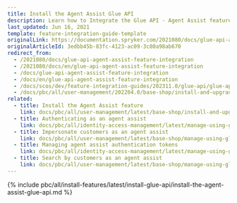 ```yaml
---
title: Install the Agent Assist Glue API
description: Learn how to Integrate the Glue API - Agent Assist feature into your Spryker based project.
last_updated: Jun 16, 2021
template: feature-integration-guide-template
originalLink: https://documentation.spryker.com/2021080/docs/glue-api-agent-assist-feature-integration
originalArticleId: 3edbb45b-83fc-4123-ac09-3c80a98ab670
redirect_from:
  - /2021080/docs/glue-api-agent-assist-feature-integration
  - /2021080/docs/en/glue-api-agent-assist-feature-integration
  - /docs/glue-api-agent-assist-feature-integration
  - /docs/en/glue-api-agent-assist-feature-integration
  - /docs/scos/dev/feature-integration-guides/202311.0/glue-api/glue-api-agent-assist-feature-integration.html
  - /docs/pbc/all/user-management/202204.0/base-shop/install-and-upgrade/install-the-agent-assist-glue-api.html
related:
  - title: Install the Agent Assist feature
    link: docs/pbc/all/user-management/latest/base-shop/install-and-upgrade/install-the-agent-assist-feature.html
  - title: Authenticating as an agent assist
    link: docs/pbc/all/identity-access-management/latest/manage-using-glue-api/glue-api-authenticate-as-an-agent-assist.html
  - title: Impersonate customers as an agent assist
    link: docs/pbc/all/user-management/latest/base-shop/manage-using-glue-api/glue-api-impersonate-customers-as-an-agent-assist.html
  - title: Managing agent assist authentication tokens
    link: docs/pbc/all/identity-access-management/latest/manage-using-glue-api/glue-api-manage-agent-assist-authentication-tokens.html
  - title: Search by customers as an agent assist
    link: docs/pbc/all/user-management/latest/base-shop/manage-using-glue-api/glue-api-search-by-customers-as-an-agent-assist.html
---
```


{% include pbc/all/install-features/latest/install-glue-api/install-the-agent-assist-glue-api.md %} <!-- To edit, see /_includes/pbc/all/install-features/202311.0/install-glue-api/install-the-agent-assist-glue-api.md -->

